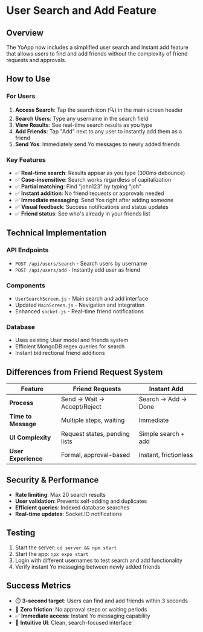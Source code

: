 # User Search and Add Feature

## Overview

The YoApp now includes a simplified user search and instant add feature that allows users to find and add friends without the complexity of friend requests and approvals.

## How to Use

### For Users

1. **Access Search**: Tap the search icon (🔍) in the main screen header
2. **Search Users**: Type any username in the search field
3. **View Results**: See real-time search results as you type
4. **Add Friends**: Tap "Add" next to any user to instantly add them as a friend
5. **Send Yos**: Immediately send Yo messages to newly added friends

### Key Features

- ✅ **Real-time search**: Results appear as you type (300ms debounce)
- ✅ **Case-insensitive**: Search works regardless of capitalization
- ✅ **Partial matching**: Find "john123" by typing "joh"
- ✅ **Instant addition**: No friend requests or approvals needed
- ✅ **Immediate messaging**: Send Yos right after adding someone
- ✅ **Visual feedback**: Success notifications and status updates
- ✅ **Friend status**: See who's already in your friends list

## Technical Implementation

### API Endpoints

- `POST /api/users/search` - Search users by username
- `POST /api/users/add` - Instantly add user as friend

### Components

- `UserSearchScreen.js` - Main search and add interface
- Updated `MainScreen.js` - Navigation and integration
- Enhanced `socket.js` - Real-time friend notifications

### Database

- Uses existing User model and friends system
- Efficient MongoDB regex queries for search
- Instant bidirectional friend additions

## Differences from Friend Request System

| Feature             | Friend Requests               | Instant Add           |
| ------------------- | ----------------------------- | --------------------- |
| **Process**         | Send → Wait → Accept/Reject   | Search → Add → Done   |
| **Time to Message** | Multiple steps, waiting       | Immediate             |
| **UI Complexity**   | Request states, pending lists | Simple search + add   |
| **User Experience** | Formal, approval-based        | Instant, frictionless |

## Security & Performance

- **Rate limiting**: Max 20 search results
- **User validation**: Prevents self-adding and duplicates
- **Efficient queries**: Indexed database searches
- **Real-time updates**: Socket.IO notifications

## Testing

1. Start the server: `cd server && npm start`
2. Start the app: `npx expo start`
3. Login with different usernames to test search and add functionality
4. Verify instant Yo messaging between newly added friends

## Success Metrics

- ⏱️ **3-second target**: Users can find and add friends within 3 seconds
- 🚫 **Zero friction**: No approval steps or waiting periods
- ✅ **Immediate access**: Instant Yo messaging capability
- 📱 **Intuitive UI**: Clean, search-focused interface
